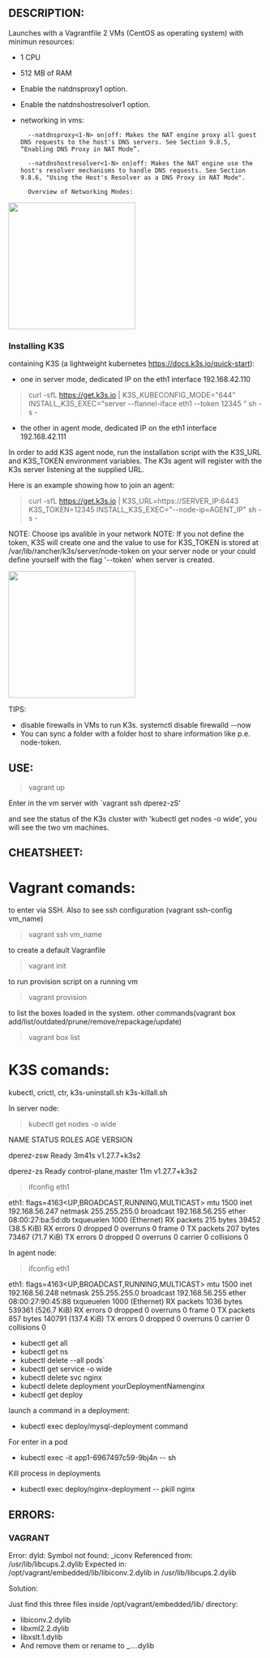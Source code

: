 ## DESCRIPTION:

Launches with a Vagrantfile 2 VMs (CentOS as operating system) with minimun resources:

- 1 CPU
- 512 MB of RAM
- Enable the natdnsproxy1 option.
- Enable the natdnshostresolver1 option.
- networking in vms:

        --natdnsproxy<1-N> on|off: Makes the NAT engine proxy all guest DNS requests to the host's DNS servers. See Section 9.8.5, “Enabling DNS Proxy in NAT Mode”.

        --natdnshostresolver<1-N> on|off: Makes the NAT engine use the host's resolver mechanisms to handle DNS requests. See Section 9.8.6, "Using the Host's Resolver as a DNS Proxy in NAT Mode".

        Overview of Networking Modes:

<img height="250em" src="https://i.stack.imgur.com/rRfpM.png"/>

### Installing K3S

containing K3S (a lightweight kubernetes https://docs.k3s.io/quick-start):

- one in server mode, dedicated IP on the eth1 interface 192.168.42.110

> curl -sfL https://get.k3s.io | K3S_KUBECONFIG_MODE="644" INSTALL_K3S_EXEC="server --flannel-iface eth1 --token 12345 " sh -s -

- the other in agent mode, dedicated IP on the eth1 interface 192.168.42.111

In order to add K3S agent node, run the installation script with the K3S_URL and K3S_TOKEN environment variables. The K3s agent will register with the K3s server listening at the supplied URL.

Here is an example showing how to join an agent:

> curl -sfL https://get.k3s.io | K3S_URL=https://SERVER_IP:6443 K3S_TOKEN=12345 INSTALL_K3S_EXEC="--node-ip=AGENT_IP" sh -s -

NOTE: Choose ips avalible in your network
NOTE: If you not define the token, K3S will create one and the value to use for K3S_TOKEN is stored at /var/lib/rancher/k3s/server/node-token on your server node or your could define yourself with the flag '--token' when server is created. 

<img height="250em" src="https://docs.k3s.io/assets/images/how-it-works-k3s-revised-9c025ef482404bca2e53a89a0ba7a3c5.svg"/>

TIPS:
- disable firewalls in VMs to run K3s. systemctl disable firewalld --now
- You can sync a folder with a folder host to share information like p.e. node-token.

## USE:

> vagrant up

Enter in the vm server with `vagrant ssh dperez-zS'

and see the status of the K3s cluster with 'kubectl get nodes -o wide', you will see the two vm machines.


## CHEATSHEET:

# Vagrant comands:

to enter via SSH. Also to see ssh configuration (vagrant ssh-config vm_name)

> vagrant ssh vm_name

to create a default Vagranfile

> vagrant init

to run provision script on a running vm

> vagrant provision

to list the boxes loaded in the system. other commands(vagrant box add/list/outdated/prune/remove/repackage/update)

> vagrant box list


# K3S comands:

kubectl, crictl, ctr, k3s-uninstall.sh k3s-killall.sh

In server node:
> kubectl get nodes -o wide

NAME         STATUS   ROLES                  AGE     VERSION

dperez-zsw   Ready    <none>                 3m41s   v1.27.7+k3s2

dperez-zs    Ready    control-plane,master   11m     v1.27.7+k3s2

> ifconfig eth1

eth1: flags=4163<UP,BROADCAST,RUNNING,MULTICAST>  mtu 1500
        inet 192.168.56.247  netmask 255.255.255.0  broadcast 192.168.56.255
        ether 08:00:27:ba:5d:db  txqueuelen 1000  (Ethernet)
        RX packets 215  bytes 39452 (38.5 KiB)
        RX errors 0  dropped 0  overruns 0  frame 0
        TX packets 207  bytes 73467 (71.7 KiB)
        TX errors 0  dropped 0 overruns 0  carrier 0  collisions 0

In agent node:

> ifconfig eth1

eth1: flags=4163<UP,BROADCAST,RUNNING,MULTICAST>  mtu 1500
        inet 192.168.56.248  netmask 255.255.255.0  broadcast 192.168.56.255
        ether 08:00:27:90:45:88  txqueuelen 1000  (Ethernet)
        RX packets 1036  bytes 539361 (526.7 KiB)
        RX errors 0  dropped 0  overruns 0  frame 0
        TX packets 857  bytes 140791 (137.4 KiB)
        TX errors 0  dropped 0 overruns 0  carrier 0  collisions 0

- kubectl get all
- kubectl get ns
- kubectl delete --all  pods`
- kubectl get service -o wide
- kubectl delete svc nginx
- kubectl delete deployment yourDeploymentNamenginx
- kubectl get deploy

launch a command in a deployment:

- kubectl exec deploy/mysql-deployment command

For enter in a pod

- kubectl exec -it app1-6967497c59-9bj4n -- sh

Kill process in deployments

- kubectl exec deploy/nginx-deployment -- pkill nginx



## ERRORS:

### VAGRANT

Error: dyld: Symbol not found: _iconv
    Referenced from: /usr/lib/libcups.2.dylib
    Expected in: /opt/vagrant/embedded/lib/libiconv.2.dylib
    in /usr/lib/libcups.2.dylib

Solution: 

Just find this three files inside /opt/vagrant/embedded/lib/ directory:

- libiconv.2.dylib
- libxml2.2.dylib
- libxslt.1.dylib
- And remove them or rename to _....dylib